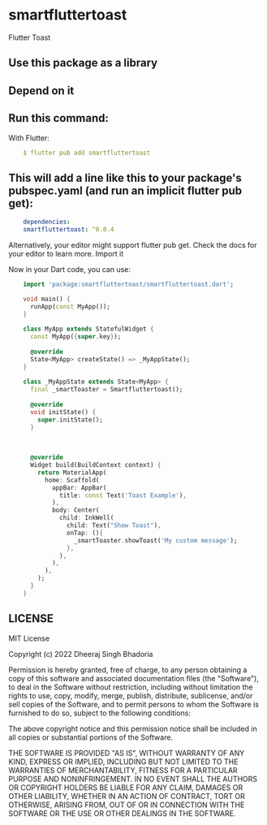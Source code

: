 # smartfluttertoast

Flutter Toast

## Use this package as a library
## Depend on it

## Run this command:

With Flutter:

```yaml
    $ flutter pub add smartfluttertoast
```

## This will add a line like this to your package's pubspec.yaml (and run an implicit flutter pub get):

```yaml
    dependencies:
    smartfluttertoast: ^0.0.4
```

Alternatively, your editor might support flutter pub get. Check the docs for your editor to learn more.
Import it

Now in your Dart code, you can use:

```dart
    import 'package:smartfluttertoast/smartfluttertoast.dart';

    void main() {
      runApp(const MyApp());
    }
    
    class MyApp extends StatefulWidget {
      const MyApp({super.key});
    
      @override
      State<MyApp> createState() => _MyAppState();
    }
    
    class _MyAppState extends State<MyApp> {
      final _smartToaster = Smartfluttertoast();
    
      @override
      void initState() {
        super.initState();
      }
    
    
    
      @override
      Widget build(BuildContext context) {
        return MaterialApp(
          home: Scaffold(
            appBar: AppBar(
              title: const Text('Toast Example'),
            ),
            body: Center(
              child: InkWell(
                child: Text("Show Toast"),
                onTap: (){
                  _smartToaster.showToast('My custom message');
                },
              ),
            ),
          ),
        );
      }
    }

```

## LICENSE
MIT License

Copyright (c) 2022 Dheeraj Singh Bhadoria

Permission is hereby granted, free of charge, to any person obtaining a copy of this software and associated documentation files (the "Software"), to deal in the Software without restriction, including without limitation the rights to use, copy, modify, merge, publish, distribute, sublicense, and/or sell copies of the Software, and to permit persons to whom the Software is furnished to do so, subject to the following conditions:

The above copyright notice and this permission notice shall be included in all copies or substantial portions of the Software.

THE SOFTWARE IS PROVIDED "AS IS", WITHOUT WARRANTY OF ANY KIND, EXPRESS OR IMPLIED, INCLUDING BUT NOT LIMITED TO THE WARRANTIES OF MERCHANTABILITY, FITNESS FOR A PARTICULAR PURPOSE AND NONINFRINGEMENT. IN NO EVENT SHALL THE AUTHORS OR COPYRIGHT HOLDERS BE LIABLE FOR ANY CLAIM, DAMAGES OR OTHER LIABILITY, WHETHER IN AN ACTION OF CONTRACT, TORT OR OTHERWISE, ARISING FROM, OUT OF OR IN CONNECTION WITH THE SOFTWARE OR THE USE OR OTHER DEALINGS IN THE SOFTWARE.


